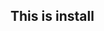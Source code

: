 <!--
 * @Date: 2020-06-22 23:51:38
 * @LastEditors: Conghao Cai🔧
 * @LastEditTime: 2020-06-22 23:51:53
 * @FilePath: /spurv/ifoo/docs/utility/install.md
--> 
## This is install